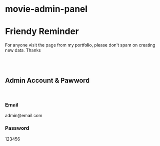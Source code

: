 # movie-admin-panel
<h1>Friendy Reminder</h1>
<p>For anyone visit the page from my portfolio, please don't spam on creating new data. Thanks</p>
</br>
</br>
<h2>Admin Account & Pawword</h1>
</br>
<h3>Email</h3>
<p>admin@email.com</p>
<h3>Password</h3>
<p>123456</p>
